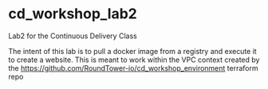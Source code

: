 # cd_workshop_lab2
Lab2 for the Continuous Delivery Class 

The intent of this lab is to pull a docker image from a registry and execute it to create a website. This is meant to work within the VPC context created by the https://github.com/RoundTower-io/cd_workshop_environment terraform repo